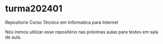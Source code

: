 # turma202401
Repositorio Curso Técnico em Informatica para Internet 

Nós iremos utilizar esse repositório nas próximas aulas para testes em sala de aula.

